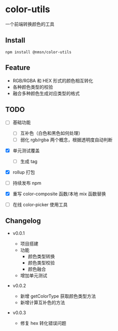 # color-utils

一个前端转换颜色的工具

## Install

```
npm install @nmsn/color-utils
```

## Feature

- RGB/RGBA 和 HEX 形式的颜色相互转化
- 各种颜色类型的校验
- 融合多种颜色生成对应类型的格式

## TODO

- [ ] 基础功能
  - [ ] 互补色（白色和黑色如何处理）
  - [ ] 弱化 rgb/rgba 两个概念，根据透明度自动判断
- [x] 单元测试覆盖
  - [ ] 生成 tag
- [x] rollup 打包
- [ ] 持续发布 npm
  
- [x] 重写 color-composite 函数/本地 mix 函数替换
- [ ] 在线 color-picker 使用工具

## Changelog

- v0.0.1

  - 项目搭建
  - 功能
    - 颜色类型转换
    - 颜色类型校验
    - 颜色融合
  - 增加单元测试

- v0.0.2
  - 新增 getColorType 获取颜色类型方法
  - 新增计算互补色的方法

- v0.0.3
  - 修复 hex 转化错误问题